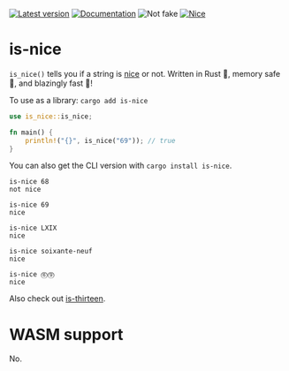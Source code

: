 [![Latest version](https://img.shields.io/crates/v/is-nice.svg)](https://crates.io/crates/is-nice) [![Documentation](https://docs.rs/is-thirteen/badge.svg)](https://docs.rs/is-nice/) ![Not fake](https://img.shields.io/badge/ci-passing-brightgreen?logo=github) [![Nice](https://img.shields.io/badge/coverage-69%25-yellow)](https://youtu.be/dQw4w9WgXcQ)

# is-nice

`is_nice()` tells you if a string is [nice](https://www.urbandictionary.com/define.php?term=nice) or not. Written in Rust 🦀, memory safe 🛟, and blazingly fast 🚀! 

To use as a library: `cargo add is-nice`

```rust
use is_nice::is_nice;

fn main() {
    println!("{}", is_nice("69")); // true
}

```

You can also get the CLI version with `cargo install is-nice`.

```
is-nice 68
not nice

is-nice 69
nice

is-nice LXIX
nice

is-nice soixante-neuf
nice

is-nice ⓺⓽
nice
```

Also check out [is-thirteen](https://github.com/MakotoE/is-thirteen).

# WASM support

No.